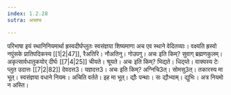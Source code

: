 ```yaml
---
index: 1.2.28
sutra: अचश्च

---
```

परिभाषा इयं स्थानिनियमार्था ह्रस्वदीर्घप्लुतः स्वसंज्ञया शिष्यमाणा अच एव स्थाने वेदितव्याः। वक्ष्यति ह्रस्वो नपुंसके प्रातिपदिकस्य [[1|2|47]], रैअतिरि। नौअतिनु। गोउपगु। अचः इति किम्? सुवाग् ब्रह्मणकुलम्। अकृत्सार्वधातुकयोर् दीर्घः [[7|4|25]] चीयते। श्रूयते। अचः इति किम्? भिद्यते। धिद्य्ते। वाक्यस्य टेः प्लुत उदात्तः [[7|2|82]] देवदत्त3। यज्ञदत्त3। अचः इति किम्? अग्निचि3त्। सोमसु3त्। तकारस्य मा भूत्। स्वसंज्ञया वधाने नियमः। अचिति वर्तते। इह मा भूत्। द्यौः पन्थाः। सः द्यौभ्याम्। द्युभिः। अत्र नियमो न अस्ति।